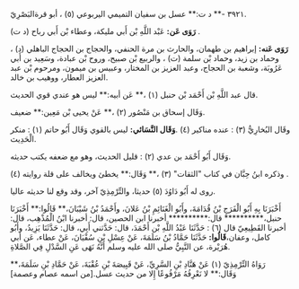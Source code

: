 ٣٩٢١ -** د ت:** عسل بن سفيان التميمي اليربوعي (٥) ، أبو قرةالبَصْرِيّ.

**رَوَى عَن:** عَبْد اللَّهِ بْن أَبي مليكة، وعطاء بْن أَبي رباح (د ت) .

**رَوَى عَنه:** إبراهيم بن طهمان، والحارث بن مرة الحنفي، والحجاج بن الحجاج الباهلي (د) ، وحماد بن زيد، وحماد بْن سلمة (ت) ، والربيع بْن صبيح، وروح بْن عبادة، وسَعِيد بن أَبي عَرُوبَة، وشعبة بن الحجاج، وعبد العزيز بن المختار، وعبيس بن ميمون، ومرحوم بْن عبد العزيز العطار، ووهيب بن خالد.

قال عبد اللَّهِ بْن أَحْمَد بْن حنبل (١) ،** عَن أبيه:** ليس هو عندي قوي الحديث.

وَقَال إسحاق بن مَنْصُور (٢) ،** عَنْ يحيى بْن مَعِين:** ضعيف.

وقَال البُخارِيُّ (٣) : عنده مناكير (٤) .**وَقَال النَّسَائي:** ليس بالقوي وَقَال أَبُو حاتم (١) : منكر الْحَدِيث.

وَقَال أَبُو أَحْمَد بن عدي (٢) : قليل الحديث، وهو مع ضعفه يكتب حديثه.

وذكره ابنُ حِبَّان في كتاب "الثقات" (٣) ،** وَقَال:** يخطئ ويخالف على قلة روايته (٤) .

روى له أَبُو دَاوُدَ (٥) حديثا، والتِّرْمِذِيّ آخر، وقد وقع لنا حديثه عاليا.

أَخْبَرَنَا بِهِ أَبُو الْفَرَجِ بْنُ قُدَامَةَ، وأَبُو الْغَنَائِمِ بْنُ عَلانَ، وأَحْمَدُ بْنُ شَيْبَانَ،** قَالُوا:** أَخْبَرَنَا حنبل،********** قال:********** أخبرنا ابن الحصين، قال: أخبرنا ابْنُ الْمُذْهِب، قال: أخبرنا القَطِيعِيّ قال (٦) : حَدَّثَنَا عَبْدُ اللَّهِ بْن أَحْمَدَ، قال: حَدَّثني أَبِي، قال: حَدَّثَنَا يَزِيدُ، وأَبُو كامل، وعفان،**قَالُوا:** حَدَّثَنَا حَمَّادُ بْنُ سَلَمَةَ، عَنْ عِسْلِ بْنِ سُفْيَانَ، عَنْ عطاء، عَن أبي هُرَيْرة، عن النَّبِيُّ صلى الله عليه وسلم أَنَّهُ نَهَى عَنِ السَّدْلِ فِي الصَّلاةِ.

رَوَاهُ التِّرْمِذِيّ (١) عَنْ هَنَّادِ بْنِ السَّرِيِّ، عَنْ قَبِيصَةَ بْنِ عُقْبَةَ، عَنْ حَمَّادِ بْنِ سَلَمَةَ،** وَقَال:** لا نَعْرِفُهُ مَرْفُوعًا إِلا من حديث عسل.[من اسمه عصام وعصمة]